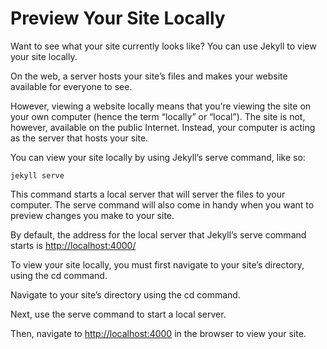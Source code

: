 # Preview Your Site Locally

Want to see what your site currently looks like? You can use Jekyll to view your site locally.

On the web, a server hosts your site’s files and makes your website available for everyone to see.

However, viewing a website locally means that you’re viewing the site on your own computer (hence the term “locally” or “local”). The site is not, however, available on the public Internet. Instead, your computer is acting as the server that hosts your site.

You can view your site locally by using Jekyll’s serve command, like so:

    jekyll serve

This command starts a local server that will server the files to your computer. The serve command will also come in handy when you want to preview changes you make to your site.

By default, the address for the local server that Jekyll’s serve command starts is <http://localhost:4000/>

To view your site locally, you must first navigate to your site’s directory, using the cd command.

Navigate to your site’s directory using the cd command.

Next, use the serve command to start a local server.

Then, navigate to <http://localhost:4000> in the browser to view your site.

